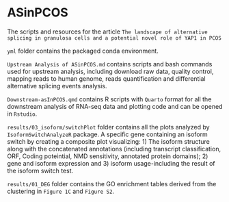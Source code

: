 # ASinPCOS
The scripts and resources for the article `The landscape of alternative splicing in granulosa cells and a potential novel role of YAP1 in PCOS`

`yml` folder contains the packaged conda environment.

`Upstream Analysis of ASinPCOS.md` contains scripts and bash commands used for upstream analysis, including download raw data, quality control, mapping reads to human genome, reads quantification and differential alternative splicing events analysis.

`Downstream-asInPCOS.qmd` contains R scripts with `Quarto` format for all the downstream analysis of  RNA-seq data and plotting code and can be opened in `Rstudio`.

`results/03_isoform/switchPlot` folder contains all the plots analyzed by `IsoformSwitchAnalyzeR` package. A specific gene containing an isoform switch by creating a composite plot visualizing: 1) The isoform structure along with the concatenated annotations (including transcript classification, ORF, Coding poteintial, NMD sensitivity, annotated protein domains); 2) gene and isoform expression and 3) isoform usage-including the result of the isoform switch test.

`results/01_DEG` folder contains the GO enrichment tables derived from the clustering in `Figure 1C` and `Figure S2`.
